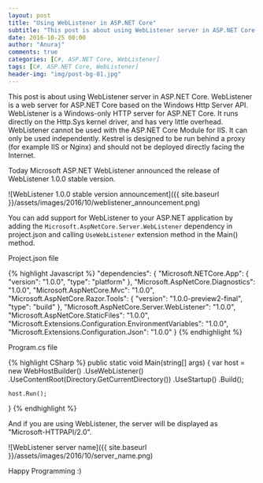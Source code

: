 ```yaml
---
layout: post
title: "Using WebListener in ASP.NET Core"
subtitle: "This post is about using WebListener server in ASP.NET Core. WebListener is a web server for ASP.NET Core based on the Windows Http Server API. WebListener is a Windows-only HTTP server for ASP.NET Core. It runs directly on the Http.Sys kernel driver, and has very little overhead. WebListener cannot be used with the ASP.NET Core Module for IIS. It can only be used independently. Kestrel is designed to be run behind a proxy (for example IIS or Nginx) and should not be deployed directly facing the Internet."
date: 2016-10-25 00:00
author: "Anuraj"
comments: true
categories: [C#, ASP.NET Core, WebListener]
tags: [C#, ASP.NET Core, WebListener]
header-img: "img/post-bg-01.jpg"
---
```


This post is about using WebListener server in ASP.NET Core. WebListener is a web server for ASP.NET Core based on the Windows Http Server API. WebListener is a Windows-only HTTP server for ASP.NET Core. It runs directly on the Http.Sys kernel driver, and has very little overhead. WebListener cannot be used with the ASP.NET Core Module for IIS. It can only be used independently. Kestrel is designed to be run behind a proxy (for example IIS or Nginx) and should not be deployed directly facing the Internet.

Today Microsoft ASP.NET WebListener announced the release of WebListener 1.0.0 stable version.

![WebListener 1.0.0 stable version announcement]({{ site.baseurl }}/assets/images/2016/10/weblistener_announcement.png)

You can add support for WebListener to your ASP.NET application by adding the `Microsoft.AspNetCore.Server.WebListener` dependency in project.json and calling `UseWebListener` extension method in the Main() method.

Project.json file

{% highlight Javascript %}
"dependencies": {
  "Microsoft.NETCore.App": {
    "version": "1.0.0",
    "type": "platform"
  },
  "Microsoft.AspNetCore.Diagnostics": "1.0.0",
  "Microsoft.AspNetCore.Mvc": "1.0.0",
  "Microsoft.AspNetCore.Razor.Tools": {
    "version": "1.0.0-preview2-final",
    "type": "build"
  },
  "Microsoft.AspNetCore.Server.WebListener": "1.0.0",
  "Microsoft.AspNetCore.StaticFiles": "1.0.0",
  "Microsoft.Extensions.Configuration.EnvironmentVariables": "1.0.0",
  "Microsoft.Extensions.Configuration.Json": "1.0.0"
}
{% endhighlight %}

Program.cs file

{% highlight CSharp %}
public static void Main(string[] args)
{
    var host = new WebHostBuilder()
        .UseWebListener()
        .UseContentRoot(Directory.GetCurrentDirectory())
        .UseStartup<Startup>()
        .Build();

    host.Run();
}
{% endhighlight %}

And if you are using WebListener, the server will be displayed as "Microsoft-HTTPAPI/2.0".

![WebListener server name]({{ site.baseurl }}/assets/images/2016/10/server_name.png)

Happy Programming :)